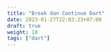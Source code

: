 ```yaml
---
title: "Break dan Continue Dart"
date: 2023-01-27T22:03:23+07:00
draft: true
weight: 18
tags: ["dart"]
---
```


